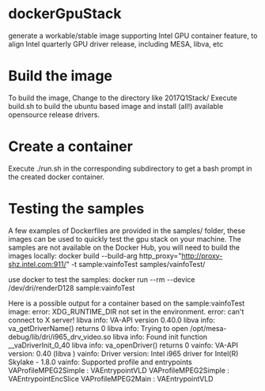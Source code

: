 # dockerGpuStack
generate a workable/stable image supporting Intel GPU container feature, to align Intel quarterly GPU driver release, including MESA, libva, etc

# Build the image
To build the image, Change to the directory like 2017Q1Stack/
Execute build.sh to build the ubuntu based image and install (all!) available opensource release drivers.

# Create a container 
Execute ./run.sh in the corresponding subdirectory to get a bash prompt in the created docker container.

# Testing the samples
A few examples of Dockerfiles are provided in the samples/ folder, these images can be used to quickly test the gpu stack on your machine. The samples are not available on the Docker Hub, you will need to build the images locally:
	docker build --build-arg http_proxy="http://proxy-shz.intel.com:911/" -t sample:vainfoTest samples/vainfoTest/

use docker to  test the samples:
	docker run --rm --device /dev/dri/renderD128 sample:vainfoTest

Here is a possible output for a container based on the sample:vainfoTest image:
	error: XDG_RUNTIME_DIR not set in the environment.
	error: can't connect to X server!
	libva info: VA-API version 0.40.0
	libva info: va_getDriverName() returns 0
	libva info: Trying to open /opt/mesa-debug/lib/dri/i965_drv_video.so
	libva info: Found init function __vaDriverInit_0_40
	libva info: va_openDriver() returns 0
	vainfo: VA-API version: 0.40 (libva )
	vainfo: Driver version: Intel i965 driver for Intel(R) Skylake - 1.8.0
	vainfo: Supported profile and entrypoints
      		VAProfileMPEG2Simple            : VAEntrypointVLD
      		VAProfileMPEG2Simple            : VAEntrypointEncSlice
      		VAProfileMPEG2Main              : VAEntrypointVLD


